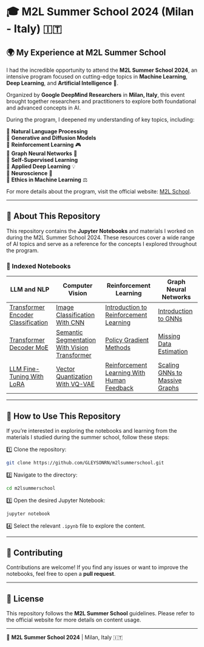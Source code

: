 # 🎓 M2L Summer School 2024 (Milan - Italy) 🇮🇹  

## 🌍 My Experience at M2L Summer School  
I had the incredible opportunity to attend the **M2L Summer School 2024**, an intensive program focused on cutting-edge topics in **Machine Learning**, **Deep Learning**, and **Artificial Intelligence** 🤖.  

Organized by **Google DeepMind Researchers** in **Milan, Italy**, this event brought together researchers and practitioners to explore both foundational and advanced concepts in AI.  

During the program, I deepened my understanding of key topics, including:  

📌 **Natural Language Processing**  
📌 **Generative and Diffusion Models**  
📌 **Reinforcement Learning** 🎮  
📌 **Graph Neural Networks** 🔗  
📌 **Self-Supervised Learning**  
📌 **Applied Deep Learning** 💡  
📌 **Neuroscience** 🧠  
📌 **Ethics in Machine Learning** ⚖️  

For more details about the program, visit the official website: [M2L School](https://www.m2lschool.org/home).  

---

## 📝 About This Repository  
This repository contains the **Jupyter Notebooks** and materials I worked on during the M2L Summer School 2024. These resources cover a wide range of AI topics and serve as a reference for the concepts I explored throughout the program.  

### 📌 Indexed Notebooks  

| **LLM and NLP** | **Computer Vision** | **Reinforcement Learning** | **Graph Neural Networks** |  
| --- | --- | --- | --- |  
| [Transformer Encoder Classification](https://github.com/GLEYSONRN/m2lsummerschool/blob/main/NLP01_Transformer_Encoder_Classification.ipynb) | [Image Classification With CNN](https://github.com/GLEYSONRN/m2lsummerschool/blob/main/CV01_Image_classification_with_CNN.ipynb) | [Introduction to Reinforcement Learning](https://github.com/GLEYSONRN/m2lsummerschool/blob/main/RL01_Introduction_to_Reinforcement_Learning.ipynb) | [Introduction to GNNs](https://github.com/GLEYSONRN/m2lsummerschool/blob/main/GNN01_Introduction_to_gnns.ipynb) |  
| [Transformer Decoder MoE](https://github.com/GLEYSONRN/m2lsummerschool/blob/main/NLP02_Transformer_Decoder_MoE.ipynb) | [Semantic Segmentation With Vision Transformer](https://github.com/GLEYSONRN/m2lsummerschool/blob/main/CV02_Semantic_Segmentation_with_Vision_Transformer.ipynb) | [Policy Gradient Methods](https://github.com/GLEYSONRN/m2lsummerschool/blob/main/RL02_Policy_gradient_methods.ipynb) | [Missing Data Estimation](https://github.com/GLEYSONRN/m2lsummerschool/blob/main/GNN02_Missing_data_estimation.ipynb) |  
| [LLM Fine-Tuning With LoRA](https://github.com/GLEYSONRN/m2lsummerschool/blob/main/NLP03_LoRA.ipynb) | [Vector Quantization With VQ-VAE](https://github.com/GLEYSONRN/m2lsummerschool/blob/main/CV03_Vector_Quantization_with_Variational_AutoEncoder.ipynb) | [Reinforcement Learning With Human Feedback](https://github.com/GLEYSONRN/m2lsummerschool/blob/main/RL03_Reinforcement_Learning_with_Human_Feedback.ipynb) | [Scaling GNNs to Massive Graphs](https://github.com/GLEYSONRN/m2lsummerschool/blob/main/GNN03_Scaling_GNNs_to_massive_graphs.ipynb) |  

---

## 🚀 How to Use This Repository  
If you’re interested in exploring the notebooks and learning from the materials I studied during the summer school, follow these steps:  

1️⃣ Clone the repository:  
   ```bash
   git clone https://github.com/GLEYSONRN/m2lsummerschool.git
   ```  
2️⃣ Navigate to the directory:  
   ```bash
   cd m2lsummerschool
   ```  
3️⃣ Open the desired Jupyter Notebook:  
   ```bash
   jupyter notebook
   ```  
4️⃣ Select the relevant `.ipynb` file to explore the content.  

---

## 🔗 Contributing  
Contributions are welcome! If you find any issues or want to improve the notebooks, feel free to open a **pull request**.  

---

## 📜 License  
This repository follows the **M2L Summer School** guidelines. Please refer to the official website for more details on content usage.  

---

📍 **M2L Summer School 2024** | Milan, Italy 🇮🇹  

